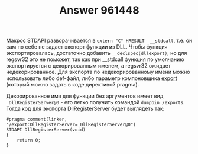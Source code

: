 ﻿---
title: "Answer 961448"
se.owner.user_id: 240512
se.owner.display_name: "MSDN.WhiteKnight"
se.owner.link: "https://ru.stackoverflow.com/users/240512/msdn-whiteknight"
se.answer_id: 961448
se.question_id: 959097
se.post_type: answer
se.score: 0
se.is_accepted: False
---
<p>Макрос STDAPI разворачивается в <code>extern "C" HRESULT  __stdcall</code>, т.е. он сам по себе не задает экспорт функции из DLL. Чтобы функция экспортировалась, достаточно добавить <code>__declspec(dllexport)</code>, но для regsvr32 это не поможет, так как при __stdcall функция по умолчанию экспортируется с декорированным именем, а regsvr32 ожидает недекорированное. Для экспорта по недекорированному имени можно использовать либо def-файл, либо параметр компоновщика <a href="https://docs.microsoft.com/en-us/cpp/build/reference/export-exports-a-function?view=vs-2017" rel="nofollow noreferrer">export</a> (который можно задать в коде директивой pragma).</p>

<p>Декорированное имя для функции без аргументов имеет вид <code>_DllRegisterServer@0</code> - его легко получить командой <code>dumpbin /exports</code>. Тогда код для экспорта DllRegisterServer будет выглядеть так:</p>

<pre><code>#pragma comment(linker, "/export:DllRegisterServer=_DllRegisterServer@0")
STDAPI DllRegisterServer(void)
{
    return 0;
}
</code></pre>
